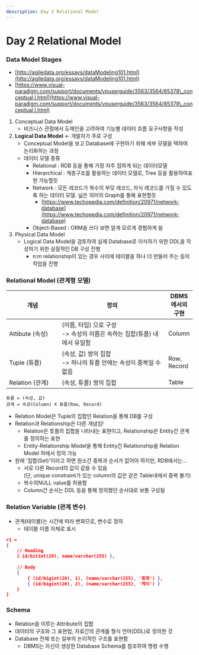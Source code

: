 ```yaml
---
description: Day 2 Relational Model
---
```


# Day 2 Relational Model

### Data Model Stages

* [http://agiledata.org/essays/dataModeling101.html](http://agiledata.org/essays/dataModeling101.html)
* [https://www.visual-paradigm.com/support/documents/vpuserguide/3563/3564/85378\_conceptual,l.html](https://www.visual-paradigm.com/support/documents/vpuserguide/3563/3564/85378\_conceptual,l.html)

1. Conceptual Data Model
   * 비즈니스 관점에서 도메인을 고려하여 기능별 데이터 흐름 요구사항을 작성
2. **Logical Data Model** <- 개발자가 주로 구성
   * Conceptual Model을 보고 Database에 구현하기 위해 세부 모델을 택하여 논리화하는 과정
   * 데이터 모델 종류
     * Relational : RDB 등을 통해 가장 자주 접하게 되는 데이터모델
     * Hierarchical : 계층구조를 활용하는 데이터 모델로, Tree 등을 활용하여표현 가능할듯
     * Network : 모든 레코드가 복수의 부모 레코드, 자식 레코드를 가질 수 있도록 하는 데이터 모델. 넓은 의미의 Graph를 통해 표현할듯
       * [https://www.techopedia.com/definition/20971/network-database](https://www.techopedia.com/definition/20971/network-database)
     * Object-Based : ORM을 쓰다 보면 알게 모르게 경험하게 됨
3. Physical Data Model
   * Logical Data Model을 검토하여 실제 Database로 이식하기 위한 DDL을 작성하기 위한 실질적인 DB 구성 진행
     * n:m relationship이 있는 경우 사이에 테이블을 하나 더 만들어 주는 등의 작업을 진행

### Relational Model (관계형 모델)

<table><thead><tr><th width="163.33333333333331">개념</th><th width="413">정의</th><th>DBMS에서의 구현</th></tr></thead><tbody><tr><td>Attibute (속성)</td><td>(이름, 타입) 으로 구성<br>-> 속성의 이름은 속하는 집합(튜플) 내에서 유일함</td><td>Column</td></tr><tr><td>Tuple (튜플)</td><td>(속성, 값) 쌍의 집합<br>-> 하나의 튜플 안에는 속성이 중복일 수 없음</td><td>Row, Record</td></tr><tr><td>Relation (관계)</td><td>(속성, 튜플) 쌍의 집합</td><td>Table</td></tr></tbody></table>

```
튜플 = (속성, 값) 
관계 = 속성(Column) X 튜플(Row, Record)
```

* Relation Model은 Tuple의 집합인 Relation을 통해 DB를 구성
* Relation과 Relationship은 다른 개념임!
  * Relation은 튜플의 집합을 나타내는 표현이고, Relationship은 Entity간 관계를 정의하는 표현
  * Entity-Relationship Model을 통해 Entity간 Relationship을 Relation Model 하에서 정의 가능
* 원래 '집합(Set)'이라고 하면 원소간 중복과 순서가 없어야 하지만, RDB에서는...
  * 서로 다른 Record의 값이 같을 수 있음\
    (단, unique constraint가 있는 column의 값은 같은 Table내에서 중복 불가)
  * 복수의NULL value를 허용함
  * Column간 순서는 DDL 등을 통해 정의했던 순서대로 보통 구성됨

### Relation Variable (관계 변수)

* 관계(테이블)는 시간에 따라 변화므로, 변수로 정의
  * 테이블 이름 자체로 표시

```json
r1 = 
{
    // Heading
    { id/bitint(20), name/varchar(255) },
    
    // Body
    {
        { (id/bigint(20), 1), (name/varchar(255), '종희') },
        { (id/bigint(20), 2), (name/varchar(255), '케이') }
    }
}
```

### Schema

* Relation을 이루는 Attribute의 집합
* 데이터의 구조와 그 표현법, 자료간의 관계를 형식 언어(DDL)로 정의한 것
* Database 전체 또는 일부의 논리적인 구조를 표현함
  * DBMS는 자신이 생성한 Database Schema를 참조하여 명령 수행
